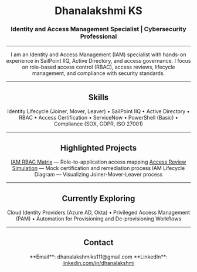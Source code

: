 <h1 align="center">Dhanalakshmi KS</h1>
<h3 align="center">Identity and Access Management Specialist | Cybersecurity Professional</h3>

---

<p align="center">
I am an Identity and Access Management (IAM) specialist with hands-on experience in SailPoint IIQ, Active Directory, and access governance.  
I focus on role-based access control (RBAC), access reviews, lifecycle management, and compliance with security standards.  
</p>

---

<h2 align="center">Skills</h2>

<p align="center">
Identity Lifecycle (Joiner, Mover, Leaver) • SailPoint IIQ • Active Directory • RBAC •  
Access Certification • ServiceNow • PowerShell (Basic) • Compliance (SOX, GDPR, ISO 27001)
</p>

---

<h2 align="center">Highlighted Projects</h2>

<p align="center">
<a href="https://github.com/AccessPilotX/IAM-RBAC-Matrix">IAM RBAC Matrix</a> — Role-to-application access mapping  
<a href="https://github.com/AccessPilotX/Access-Review-Sample">Access Review Simulation</a> — Mock certification and remediation process  
IAM Lifecycle Diagram — Visualizing Joiner-Mover-Leaver process
</p>

---

<h2 align="center">Currently Exploring</h2>

<p align="center">
Cloud Identity Providers (Azure AD, Okta) • Privileged Access Management (PAM) •  
Automation for Provisioning and De-provisioning Workflows
</p>

---

<h2 align="center">Contact</h2>

<p align="center">
**Email**: dhanalakshmiks111@gmail.com  
**LinkedIn**: <a href="https://www.linkedin.com/in/dhanalakshmi">linkedin.com/in/dhanalakshmi</a>  
</p>
